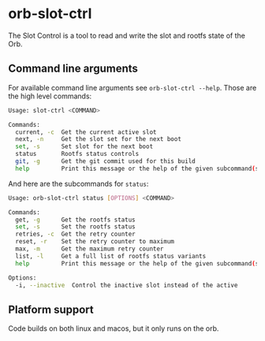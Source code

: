 # orb-slot-ctrl

The Slot Control is a tool to read and write the slot and rootfs state of the Orb.

## Command line arguments

For available command line arguments see `orb-slot-ctrl --help`.
Those are the high level commands:

```sh
Usage: slot-ctrl <COMMAND>

Commands:
  current, -c  Get the current active slot
  next, -n     Get the slot set for the next boot
  set, -s      Set slot for the next boot
  status       Rootfs status controls
  git, -g      Get the git commit used for this build
  help         Print this message or the help of the given subcommand(s)
```

And here are the subcommands for `status`:

```sh
Usage: orb-slot-ctrl status [OPTIONS] <COMMAND>

Commands:
  get, -g      Get the rootfs status
  set, -s      Set the rootfs status
  retries, -c  Get the retry counter
  reset, -r    Set the retry counter to maximum
  max, -m      Get the maximum retry counter
  list, -l     Get a full list of rootfs status variants
  help         Print this message or the help of the given subcommand(s)

Options:
  -i, --inactive  Control the inactive slot instead of the active
```

## Platform support

Code builds on both linux and macos, but it only runs on the
orb.
